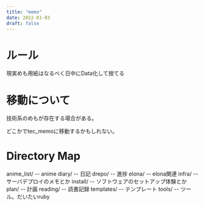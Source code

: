 ```yaml
---
title: "memo"
date: 2022-01-03
draft: false
---
```


# ルール

現実めも用紙はなるべく日中にData化して捨てる

# 移動について

技術系のめもが存在する場合がある。

どこかでtec_memoに移動するかもしれない。

# Directory Map

anime_list/  -- anime
diary/       -- 日記
drepo/       -- 進捗
elona/       -- elona関連
infra/       -- サーバデプロイのメモとか
install/     -- ソフトウェアのセットアップ体験とか
plan/        -- 計画
reading/     -- 読書記録
templates/   -- テンプレート
tools/       -- ツール。だいたいruby
